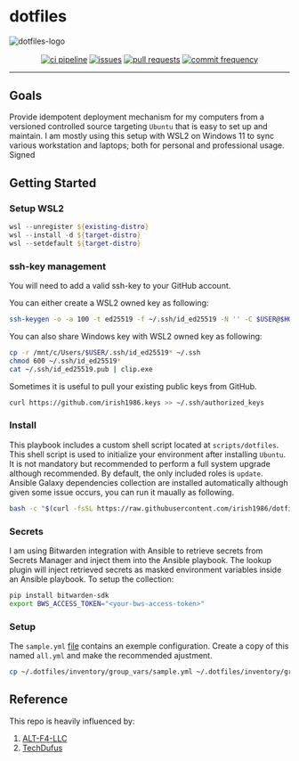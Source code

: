 # dotfiles

![dotfiles-logo](https://github.com/TechDufus/dotfiles/assets/46715299/6c1d626d-28d2-41e3-bde5-981d9bf93462)

<p align="center">
    <a href="https://github.com/irish1986/dotfiles/actions/workflows/main.yml"><img align="center" src="https://github.com/irish1986/dotfiles/actions/workflows/main.yml/badge.svg" alt="ci pipeline"></a>
    <a href="https://github.com/irish1986/dotfiles/issues"><img align="center" src="https://img.shields.io/github/issues/irish1986/dotfiles" alt="issues"></a>
    <a href="https://github.com/irish1986/dotfiles/pulls"><img align="center" src="https://img.shields.io/github/issues-pr/irish1986/dotfiles" alt="pull requests"></a>
    <a href="https://github.com/irish1986/dotfiles/commits/main"><img align="center" src="https://img.shields.io/github/commit-activity/m/irish1986/dotfiles" alt="commit frequency"></a>
</p>

---

## Goals

Provide idempotent deployment mechanism for my computers from a versioned controlled source targeting `Ubuntu` that is easy to set up and maintain.  I am mostly using this setup with WSL2 on Windows 11 to sync various workstation and laptops; both for personal and professional usage. Signed

## Getting Started

### Setup WSL2

```powershell
wsl --unregister ${existing-distro}
wsl --install -d ${target-distro}
wsl --setdefault ${target-distro}
```

### ssh-key management

You will need to add a valid ssh-key to your GitHub account.

You can either create a WSL2 owned key as following:

```bash
ssh-keygen -o -a 100 -t ed25519 -f ~/.ssh/id_ed25519 -N '' -C $USER@$HOSTNAME
```

You can also share Windows key with WSL2 owned key as following:

```bash
cp -r /mnt/c/Users/$USER/.ssh/id_ed25519* ~/.ssh
chmod 600 ~/.ssh/id_ed25519*
cat ~/.ssh/id_ed25519.pub | clip.exe
```

Sometimes it is useful to pull your existing public keys from GitHub.

```bash
curl https://github.com/irish1986.keys >> ~/.ssh/authorized_keys
```

### Install

This playbook includes a custom shell script located at `scripts/dotfiles`.  This shell script is used to initialize your environment after installing `Ubuntu`.  It is not mandatory but recommended to perform a full system upgrade although recommended.  By default, the only included roles is `update`.  Ansible Galaxy dependencies collection are installed automatically although given some issue occurs, you can run it maually as following.

```bash
bash -c "$(curl -fsSL https://raw.githubusercontent.com/irish1986/dotfiles/main/scripts/setup)"
```

### Secrets

I am using Bitwarden integration with Ansible to retrieve secrets from Secrets Manager and inject them into the Ansible playbook. The lookup plugin will inject retrieved secrets as masked environment variables inside an Ansible playbook. To setup the collection:

```bash
pip install bitwarden-sdk
export BWS_ACCESS_TOKEN="<your-bws-access-token>"
```

### Setup

The `sample.yml` [file](https://raw.githubusercontent.com/irish1986/dotfiles/main/inventory/group_vars/sample.yml) contains an exemple configuration.  Create a copy of this named `all.yml` and make the recommended ajustment.

```bash
cp ~/.dotfiles/inventory/group_vars/sample.yml ~/.dotfiles/inventory/group_vars/all.yml
```

## Reference

This repo is heavily influenced by:

 1. [ALT-F4-LLC](https://github.com/ALT-F4-LLC/dotfiles)
 2. [TechDufus](https://github.com/TechDufus/dotfiles)
